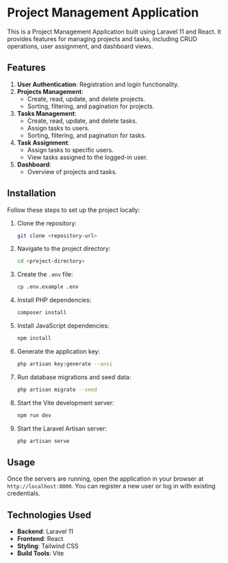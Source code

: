 # Project Management Application

This is a Project Management Application built using Laravel 11 and React. It provides features for managing projects and tasks, including CRUD operations, user assignment, and dashboard views.

## Features

1. **User Authentication**: Registration and login functionality.
2. **Projects Management**:
    - Create, read, update, and delete projects.
    - Sorting, filtering, and pagination for projects.
3. **Tasks Management**:
    - Create, read, update, and delete tasks.
    - Assign tasks to users.
    - Sorting, filtering, and pagination for tasks.
4. **Task Assignment**:
    - Assign tasks to specific users.
    - View tasks assigned to the logged-in user.
5. **Dashboard**:
    - Overview of projects and tasks.

## Installation

Follow these steps to set up the project locally:

1. Clone the repository:

    ```bash
    git clone <repository-url>
    ```

2. Navigate to the project directory:
    ```bash
    cd <project-directory>
    ```
3. Create the `.env` file:
    ```bash
    cp .env.example .env
    ```
4. Install PHP dependencies:
    ```bash
    composer install
    ```
5. Install JavaScript dependencies:
    ```bash
    npm install
    ```
6. Generate the application key:
    ```bash
    php artisan key:generate --ansi
    ```
7. Run database migrations and seed data:
    ```bash
    php artisan migrate --seed
    ```
8. Start the Vite development server:
    ```bash
    npm run dev
    ```
9. Start the Laravel Artisan server:
    ```bash
    php artisan serve
    ```

## Usage

Once the servers are running, open the application in your browser at `http://localhost:8000`. You can register a new user or log in with existing credentials.

## Technologies Used

-   **Backend**: Laravel 11
-   **Frontend**: React
-   **Styling**: Tailwind CSS
-   **Build Tools**: Vite
